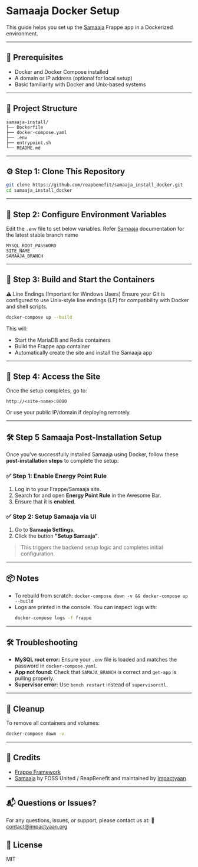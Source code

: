 # Samaaja Docker Setup

This guide helps you set up the [Samaaja](https://github.com/reapbenefit/Samaaja) Frappe app in a Dockerized environment.

---

## 🧱 Prerequisites

- Docker and Docker Compose installed
- A domain or IP address (optional for local setup)
- Basic familiarity with Docker and Unix-based systems

---

## 📁 Project Structure

```
samaaja-install/
├── Dockerfile
├── docker-compose.yaml
├── .env
├── entrypoint.sh
└── README.md
```

---

## ⚙️ Step 1: Clone This Repository

```bash
git clone https://github.com/reapbenefit/samaaja_install_docker.git
cd samaaja_install_docker
```

---

## 📝 Step 2: Configure Environment Variables

Edit the `.env` file to set below variables.
Refer [Samaaja](https://github.com/reapbenefit/Samaaja) documentation for the latest stable branch name
```env
MYSQL_ROOT_PASSWORD
SITE_NAME
SAMAAJA_BRANCH
```

---

## 🐳 Step 3: Build and Start the Containers
⚠️ Line Endings (Important for Windows Users) Ensure your Git is configured to use Unix-style line endings (LF) for compatibility with Docker and shell scripts.

```bash
docker-compose up --build
```

This will:
- Start the MariaDB and Redis containers
- Build the Frappe app container
- Automatically create the site and install the Samaaja app

---

## 🚀 Step 4: Access the Site

Once the setup completes, go to:

```
http://<site-name>:8000
```

Or use your public IP/domain if deploying remotely.

---
## 🛠️ Step 5 Samaaja Post-Installation Setup

Once you've successfully installed Samaaja using Docker, follow these **post-installation steps** to complete the setup:

### ✅ Step 1: Enable Energy Point Rule

1. Log in to your Frappe/Samaaja site.
2. Search for and open **Energy Point Rule** in the Awesome Bar.
3. Ensure that it is **enabled**.

### ✅ Step 2: Setup Samaaja via UI

1. Go to **Samaaja Settings**.
2. Click the button **"Setup Samaaja"**.

> This triggers the backend setup logic and completes initial configuration.

---

## 📦 Notes

- To rebuild from scratch: `docker-compose down -v && docker-compose up --build`
- Logs are printed in the console. You can inspect logs with:
  ```bash
  docker-compose logs -f frappe
  ```

---

## 🛠️ Troubleshooting

- **MySQL root error:** Ensure your `.env` file is loaded and matches the password in `docker-compose.yaml`.
- **App not found:** Check that `SAMAJA_BRANCH` is correct and `get-app` is pulling properly.
- **Supervisor error:** Use `bench restart` instead of `supervisorctl`.

---

## 🧹 Cleanup

To remove all containers and volumes:

```bash
docker-compose down -v
```

---

## 🙏 Credits

- [Frappe Framework](https://github.com/frappe/frappe)
- [Samaaja](https://github.com/reapbenefit/Samaaja) by FOSS United / ReapBenefit and maintained by [Impactyaan](https://impactyaan.com)

---
## 📬 Questions or Issues?
For any questions, issues, or support, please contact us at:
📧 contact@impactyaan.org

## 📄 License

MIT
